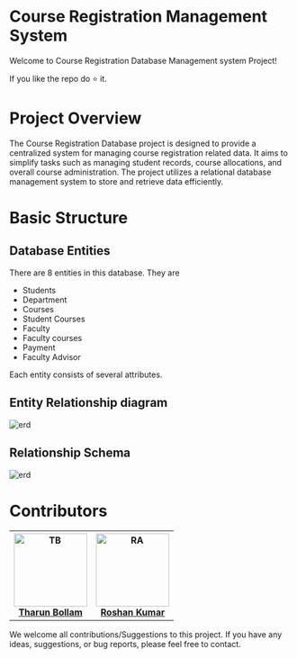 # Course Registration Management System
 Welcome to Course Registration Database Management system Project!
 
 If you like the repo do ⭐ it.
# Project Overview
 The Course Registration Database project is designed to provide a centralized system for managing course registration related data. It aims to simplify tasks such as managing student records, course allocations, and overall course administration. The project utilizes a relational database management system to store and retrieve data efficiently.

# Basic Structure
## Database Entities
 There are 8 entities in this database. They are
 - Students
 - Department
 - Courses
 - Student Courses
 - Faculty
 - Faculty courses
 - Payment
 - Faculty Advisor

 Each entity consists of several attributes.

## Entity Relationship diagram
<img src="https://github.com/Abhinay-c/Hostel_management_system/assets/128614447/0edf558d-b0e3-4c59-a223-2efbcfe6a88f" alt="erd">

## Relationship Schema
<img src="https://github.com/Tharunbollam/Course_Registration_Management_System/assets/128614447/63078e7c-e802-43e8-bef8-412027c8bb67" alt="erd">


# Contributors
<table>
    <tr>
        <th>
            <img src="https://github.com/Tharunbollam/Course_Registration_Management_System/assets/128614447/4360a58c-4b4a-4833-aa51-c37fd0269f4d" alt="TB" width = 130px>
            <br>
            <a href="https://github.com/Tharunbollam">Tharun Bollam</a>
        </th>
        <th>
            <img src="https://github.com/Tharunbollam/Course_Registration_Management_System/assets/128614447/89b3ed3d-c32e-4eec-9eed-35f75e1e3bed" alt="RA" width = 130px>
            <br>
            <a href="https://github.com/RoshanKumar26">Roshan Kumar</a>
        </th>
    </tr>
</table>

We welcome all contributions/Suggestions to this project. If you have any ideas, suggestions, or bug reports, please feel free to contact.
